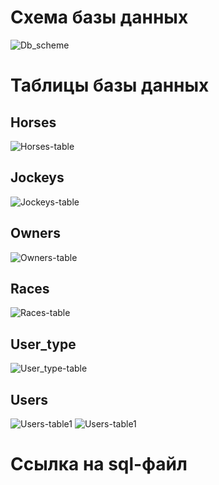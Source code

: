 # Схема базы данных
![Db_scheme](https://github.com/fpmi-tp2023/labrabota5pr1-quantumquartet/blob/main/database_schema/database_schema.png?raw=true)


# Таблицы базы данных

## Horses
![Horses-table](https://github.com/fpmi-tp2023/labrabota5pr1-quantumquartet/blob/main/hippodrome_tables/Horses.png?raw=true
)

## Jockeys
![Jockeys-table](https://github.com/fpmi-tp2023/labrabota5pr1-quantumquartet/blob/main/hippodrome_tables/Jockeys.png?raw=true
)

## Owners
![Owners-table](https://github.com/fpmi-tp2023/labrabota5pr1-quantumquartet/blob/main/hippodrome_tables/Owners.png?raw=true
)

## Races
![Races-table](https://github.com/fpmi-tp2023/labrabota5pr1-quantumquartet/blob/main/hippodrome_tables/Races.png?raw=true
)

## User_type
![User_type-table](https://github.com/fpmi-tp2023/labrabota5pr1-quantumquartet/blob/main/hippodrome_tables/User_type.png?raw=true
)

## Users
![Users-table1](https://github.com/fpmi-tp2023/labrabota5pr1-quantumquartet/blob/main/hippodrome_tables/Users1.png?raw=true
)
![Users-table1](https://github.com/fpmi-tp2023/labrabota5pr1-quantumquartet/blob/main/hippodrome_tables/Users2.png?raw=true
)


# Ссылка на sql-файл

